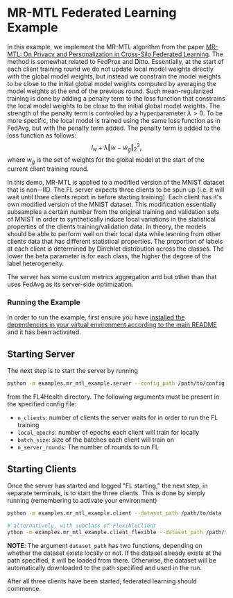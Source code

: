 # MR-MTL Federated Learning Example

In this example, we implement the MR-MTL algorithm from the paper [MR-MTL: On Privacy and Personalization in Cross-Silo Federated Learning](https://arxiv.org/pdf/2206.07902.pdf). The method is somewhat related to FedProx and Ditto. Essentially, at the start of each client training round we do not update local model weights directly with the global model weights, but instead we constrain the model weights to be close to the initial global model weights computed by averaging the model weights at the end of the previous round. Such mean-regularized training is done by adding a penalty term to the loss function that constrains the local model weights to be close to the initial global model weights. The strength of the penalty term is controlled by a hyperparameter $\lambda > 0$. To be more specific, the local model is trained using the same loss function as in FedAvg, but with the penalty term added. The penalty term is added to the loss function as follows:
$$
l_{w} + \lambda \Vert w - w_g \Vert_2^2,
$$
where $w_g$ is the set of weights for the global model at the start of the current client training round.

In this demo, MR-MTL is applied to a modified version of the MNIST dataset that is non--IID. The FL server expects three clients to be spun up (i.e. it will wait until three clients report in before starting training). Each client has it's own modified version of the MNIST dataset. This modification essentially subsamples a certain number from the original training and validation sets of MNIST in order to synthetically induce local variations in the statistical properties of the clients training/validation data. In theory, the models should be able to perform well on their local data while learning from other clients data that has different statistical properties. The proportion of labels at each client is determined by Dirichlet distribution across the classes. The lower the beta parameter is for each class, the higher the degree of the label heterogeneity.

The server has some custom metrics aggregation and but other than that uses FedAvg as its server-side optimization.

### Running the Example

In order to run the example, first ensure you have [installed the dependencies in your virtual environment according to the main README](/README.md#development-requirements) and it has been activated.

## Starting Server

The next step is to start the server by running
```bash
python -m examples.mr_mtl_example.server --config_path /path/to/config.yaml
```
from the FL4Health directory. The following arguments must be present in the specified config file:
* `n_clients`: number of clients the server waits for in order to run the FL training
* `local_epochs`: number of epochs each client will train for locally
* `batch_size`: size of the batches each client will train on
* `n_server_rounds`: The number of rounds to run FL

## Starting Clients

Once the server has started and logged "FL starting," the next step, in separate terminals, is to start the three
clients. This is done by simply running (remembering to activate your environment)
```bash
python -m examples.mr_mtl_example.client --dataset_path /path/to/data

# alternatively, with subclass of FlexibleClient
ython -m examples.mr_mtl_example.client_flexible --dataset_path /path/to/data
```
**NOTE**: The argument `dataset_path` has two functions, depending on whether the dataset exists locally or not. If
the dataset already exists at the path specified, it will be loaded from there. Otherwise, the dataset will be
automatically downloaded to the path specified and used in the run.

After all three clients have been started, federated learning should commence.
